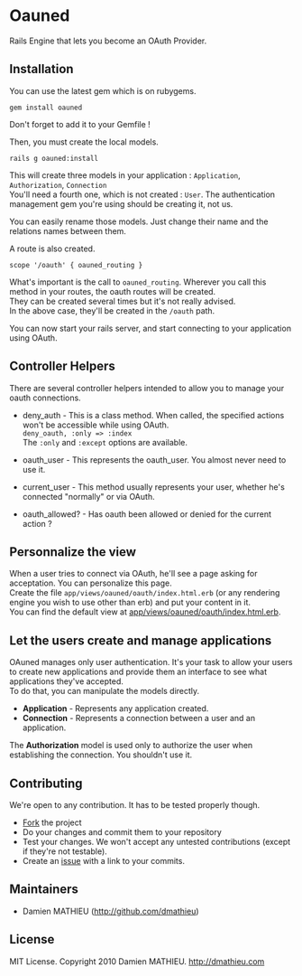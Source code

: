 # Oauned

Rails Engine that lets you become an OAuth Provider.

## Installation

You can use the latest gem which is on rubygems.

    gem install oauned

Don't forget to add it to your Gemfile !

Then, you must create the local models.

    rails g oauned:install

This will create three models in your application : `Application`, `Authorization`, `Connection`  
You'll need a fourth one, which is not created : `User`. The authentication management gem you're using should be creating it, not us.

You can easily rename those models. Just change their name and the relations names between them.

A route is also created.

    scope '/oauth' { oauned_routing }

What's important is the call to `oauned_routing`. Wherever you call this method in your routes, the oauth routes will be created.  
They can be created several times but it's not really advised.  
In the above case, they'll be created in the `/oauth` path.

You can now start your rails server, and start connecting to your application using OAuth.

## Controller Helpers

There are several controller helpers intended to allow you to manage your oauth connections.

- deny_auth - This is a class method. When called, the specified actions won't be accessible while using OAuth.  
`deny_oauth, :only => :index`  
The `:only` and `:except` options are available.

- oauth_user - This represents the oauth_user. You almost never need to use it.
- current_user - This method usually represents your user, whether he's connected "normally" or via OAuth.
- oauth_allowed? - Has oauth been allowed or denied for the current action ?

## Personnalize the view

When a user tries to connect via OAuth, he'll see a page asking for acceptation. You can personalize this page.  
Create the file `app/views/oauned/oauth/index.html.erb` (or any rendering engine you wish to use other than erb) and put your content in it.  
You can find the default view at [app/views/oauned/oauth/index.html.erb](https://github.com/dmathieu/oauned/blob/master/app/views/oauned/oauth/index.html.erb).

## Let the users create and manage applications

OAuned manages only user authentication. It's your task to allow your users to create new applications and provide them an interface to see what applications they've accepted.  
To do that, you can manipulate the models directly.

* **Application** - Represents any application created.
* **Connection** - Represents a connection between a user and an application.

The **Authorization** model is used only to authorize the user when establishing the connection. You shouldn't use it.

## Contributing

We're open to any contribution. It has to be tested properly though.

* [Fork](http://help.github.com/forking/) the project
* Do your changes and commit them to your repository
* Test your changes. We won't accept any untested contributions (except if they're not testable).
* Create an [issue](https://github.com/dmathieu/oauned/issues) with a link to your commits.

## Maintainers

* Damien MATHIEU (http://github.com/dmathieu)

## License
MIT License. Copyright 2010 Damien MATHIEU. http://dmathieu.com